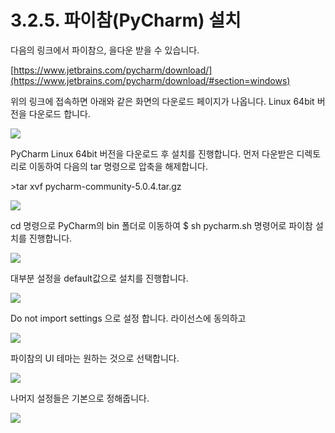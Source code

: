# 3.2.5.     파이참\(PyCharm\) 설치

  
다음의 링크에서 파이참으, 을다운 받을 수 있습니다.

[https://www.jetbrains.com/pycharm/download/](https://www.jetbrains.com/pycharm/download/#section=windows)

위의 링크에 접속하면 아래와 같은 화면의 다운로드 페이지가 나옵니다. Linux 64bit 버전을 다운로드 합니다.

![](../../../.gitbook/assets/2250.png)

PyCharm Linux 64bit 버전을 다운로드 후 설치를 진행합니다. 먼저 다운받은 디렉토리로 이동하여 다음의 tar 명령으로 압축을 해제합니다.

&gt;tar xvf pycharm-community-5.0.4.tar.gz

![](../../../.gitbook/assets/2251.png)

cd 명령으로 PyCharm의 bin 폴더로 이동하여 $ sh pycharm.sh 명령어로 파이참 설치를 진행합니다.

![](../../../.gitbook/assets/2252.png)

대부분 설정을 default값으로 설치를 진행합니다.

![](../../../.gitbook/assets/2256.png)

Do not import settings 으로 설정 합니다. 라이선스에 동의하고

![](../../../.gitbook/assets/2257.png)

파이참의 UI 테마는 원하는 것으로 선택합니다.

![](../../../.gitbook/assets/2258.png)

나머지 설정들은 기본으로 정해줍니다.

![](../../../.gitbook/assets/2259.png)

